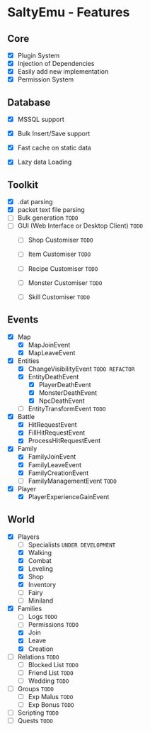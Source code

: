 # SaltyEmu - Features

## Core
- [x] Plugin System
- [x] Injection of Dependencies
- [x] Easily add new implementation
- [x] Permission System

## Database

 - [x] MSSQL support
 - [x] Bulk Insert/Save support
 - [x] Fast cache on static data
 - [x] Lazy data Loading


## Toolkit
- [x] .dat parsing
- [x] packet text file parsing
- [ ] Bulk generation `TODO`
- [ ] GUI (Web Interface or Desktop Client) `TODO`
	- [ ] Shop Customiser `TODO`
	- [ ] Item Customiser `TODO`
	- [ ] Recipe Customiser `TODO`
	- [ ] Monster Customiser `TODO`
	- [ ] Skill Customiser `TODO`


## Events
- [x] Map
	- [x] MapJoinEvent
	- [x] MapLeaveEvent
- [x] Entities
	- [x] ChangeVisibilityEvent `TODO REFACTOR`
	- [x] EntityDeathEvent
		- [x] PlayerDeathEvent
		- [x] MonsterDeathEvent
		- [x] NpcDeathEvent
	- [ ] EntityTransformEvent `TODO`
- [x] Battle
	- [x] HitRequestEvent
	- [x] FillHitRequestEvent 
	- [x] ProcessHitRequestEvent 
- [x] Family
	- [x] FamilyJoinEvent
	- [x] FamilyLeaveEvent
	- [x] FamilyCreationEvent
	- [ ] FamilyManagementEvent `TODO`
- [x] Player
	- [x] PlayerExperienceGainEvent

## World
- [x] Players
	- [ ] Specialists `UNDER DEVELOPMENT`
	- [x] Walking
	- [x] Combat
	- [x] Leveling
	- [x] Shop
	- [x] Inventory
	- [ ] Fairy
	- [ ] Miniland
- [x] Families
	- [ ] Logs `TODO`
	- [ ] Permissions `TODO`
	- [x] Join
	- [x] Leave
	- [x] Creation
- [ ] Relations `TODO`
	- [ ] Blocked List `TODO`
	- [ ] Friend List `TODO`
	- [ ] Wedding `TODO`
- [ ] Groups `TODO`
	- [ ] Exp Malus `TODO`
	- [ ] Exp Bonus `TODO`
- [ ] Scripting `TODO`
- [ ] Quests `TODO`

